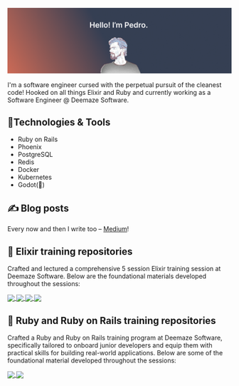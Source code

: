 ![Banner](https://raw.githubusercontent.com/pedroseabra1091/pedroseabra1091/main/readme_banner.png)

I'm a software engineer cursed with the perpetual pursuit of the cleanest code! Hooked on all things Elixir and Ruby and currently working as a Software Engineer @ Deemaze Software.

## 🔨Technologies & Tools
- Ruby on Rails
- Phoenix
- PostgreSQL
- Redis
- Docker
- Kubernetes
- Godot(🚧)

## ✍️ Blog posts
Every now and then I write too – [Medium](https://medium.com/@pedroseabra1091)!

## 🔖 Elixir training repositories
Crafted and lectured a comprehensive 5 session Elixir training session at Deemaze Software. Below are the foundational materials developed throughout the sessions:

<a href="https://github.com/pedroseabra1091/Dungeon-Crawl">
  <img align="center" src="https://github-readme-stats.vercel.app/api/pin/?username=pedroseabra1091&repo=Dungeon-Crawl&theme=calm" />
</a>
<a href="https://github.com/pedroseabra1091/concoction">
  <img align="center" src="https://github-readme-stats.vercel.app/api/pin/?username=pedroseabra1091&repo=concoction&theme=calm" />
</a>
<a href="https://github.com/pedroseabra1091/Cookbook">
  <img align="center" src="https://github-readme-stats.vercel.app/api/pin/?username=pedroseabra1091&repo=Cookbook&theme=calm" />
</a>
<a href="https://github.com/pedroseabra1091/Crypto-Tracker">
  <img align="center" src="https://github-readme-stats.vercel.app/api/pin/?username=pedroseabra1091&repo=Crypto-Tracker&theme=calm" />
</a>

## 🔖 Ruby and Ruby on Rails training repositories
Crafted a Ruby and Ruby on Rails training program at Deemaze Software, specifically tailored to onboard junior developers and equip them with practical skills for building real-world applications. Below are some of the foundational material developed throughout the sessions:

<a href="https://github.com/pedroseabra1091/bookshelf">
  <img align="center" src="https://github-readme-stats.vercel.app/api/pin/?username=pedroseabra1091&repo=bookshelf&theme=calm" />
</a>
<a href="https://github.com/pedroseabra1091/ruby-training-exercises">
  <img align="center" src="https://github-readme-stats.vercel.app/api/pin/?username=pedroseabra1091&repo=ruby-training-exercises&theme=calm" />
</a>
